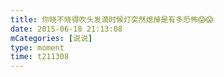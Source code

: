 ```yaml
---
title: 你晓不晓得吹头发滴时候灯突然熄掉是有多恐怖😱😱
date: 2015-06-18 21:13:08
mCategories: [说说]
type: moment
time: t211308
---
```


